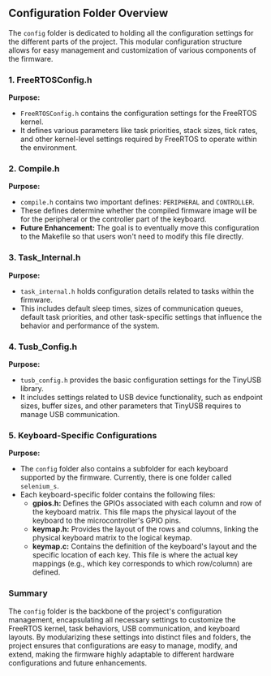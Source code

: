 ## Configuration Folder Overview

The `config` folder is dedicated to holding all the configuration settings for the different parts of the project. This modular configuration structure allows for easy management and customization of various components of the firmware.

### 1. FreeRTOSConfig.h

**Purpose:**
- `FreeRTOSConfig.h` contains the configuration settings for the FreeRTOS kernel.
- It defines various parameters like task priorities, stack sizes, tick rates, and other kernel-level settings required by FreeRTOS to operate within the environment.

### 2. Compile.h

**Purpose:**
- `compile.h` contains two important defines: `PERIPHERAL` and `CONTROLLER`.
- These defines determine whether the compiled firmware image will be for the peripheral or the controller part of the keyboard.
- **Future Enhancement:** The goal is to eventually move this configuration to the Makefile so that users won't need to modify this file directly.

### 3. Task_Internal.h

**Purpose:**
- `task_internal.h` holds configuration details related to tasks within the firmware.
- This includes default sleep times, sizes of communication queues, default task priorities, and other task-specific settings that influence the behavior and performance of the system.

### 4. Tusb_Config.h

**Purpose:**
- `tusb_config.h` provides the basic configuration settings for the TinyUSB library.
- It includes settings related to USB device functionality, such as endpoint sizes, buffer sizes, and other parameters that TinyUSB requires to manage USB communication.

### 5. Keyboard-Specific Configurations

**Purpose:**
- The `config` folder also contains a subfolder for each keyboard supported by the firmware. Currently, there is one folder called `selenium_s`.
- Each keyboard-specific folder contains the following files:
  - **gpios.h:** Defines the GPIOs associated with each column and row of the keyboard matrix. This file maps the physical layout of the keyboard to the microcontroller's GPIO pins.
  - **keymap.h:** Provides the layout of the rows and columns, linking the physical keyboard matrix to the logical keymap.
  - **keymap.c:** Contains the definition of the keyboard's layout and the specific location of each key. This file is where the actual key mappings (e.g., which key corresponds to which row/column) are defined.

### Summary

The `config` folder is the backbone of the project's configuration management, encapsulating all necessary settings to customize the FreeRTOS kernel, task behaviors, USB communication, and keyboard layouts. By modularizing these settings into distinct files and folders, the project ensures that configurations are easy to manage, modify, and extend, making the firmware highly adaptable to different hardware configurations and future enhancements.
